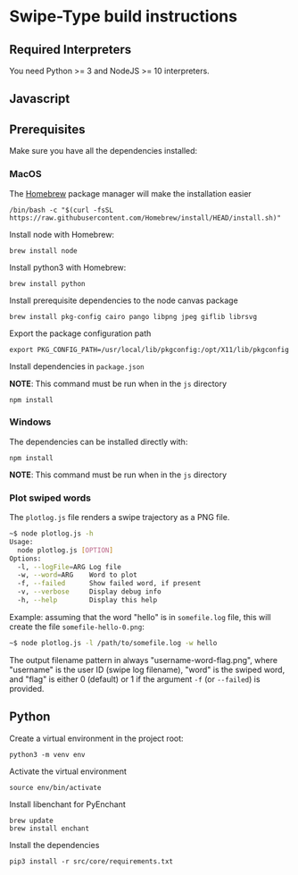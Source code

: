# Swipe-Type build instructions

## Required Interpreters

You need Python >= 3 and NodeJS >= 10 interpreters.

## Javascript

## Prerequisites

Make sure you have all the dependencies installed:

### MacOS

The [Homebrew](https://brew.sh) package manager will make the installation easier

```console
/bin/bash -c "$(curl -fsSL https://raw.githubusercontent.com/Homebrew/install/HEAD/install.sh)"
```

Install node with Homebrew:

```console
brew install node
```

Install python3 with Homebrew:

```console
brew install python
```

Install prerequisite dependencies to the node canvas package

```console
brew install pkg-config cairo pango libpng jpeg giflib librsvg
```

Export the package configuration path

```console
export PKG_CONFIG_PATH=/usr/local/lib/pkgconfig:/opt/X11/lib/pkgconfig
```

Install dependencies in `package.json`

**NOTE**: This command must be run when in the `js` directory

```console
npm install
```

### Windows

The dependencies can be installed directly with:

```console
npm install
```

**NOTE**: This command must be run when in the `js` directory

### Plot swiped words

The `plotlog.js` file renders a swipe trajectory as a PNG file.

```sh
~$ node plotlog.js -h
Usage:
  node plotlog.js [OPTION]
Options:
  -l, --logFile=ARG Log file
  -w, --word=ARG    Word to plot
  -f, --failed      Show failed word, if present
  -v, --verbose     Display debug info
  -h, --help        Display this help
```

Example: assuming that the word "hello" is in `somefile.log` file,
this will create the file `somefile-hello-0.png`:

```sh
~$ node plotlog.js -l /path/to/somefile.log -w hello
```

The output filename pattern in always "username-word-flag.png", where "username" is the user ID (swipe log filename), "word" is the swiped word, and "flag" is either 0 (default) or 1 if the argument `-f` (or `--failed`) is provided.

## Python

Create a virtual environment in the project root:

```console
python3 -m venv env
```

Activate the virtual environment

```console
source env/bin/activate
```

Install libenchant for PyEnchant

```console
brew update
brew install enchant
```

Install the dependencies

```console
pip3 install -r src/core/requirements.txt
```
